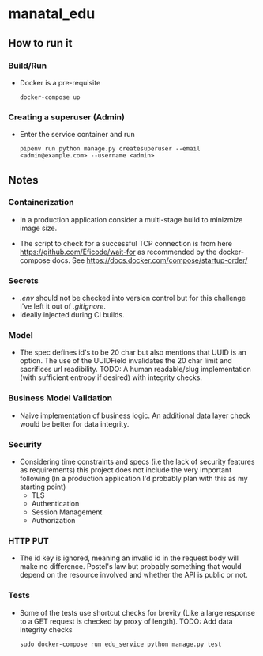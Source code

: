 # manatal_edu

## How to run it

### Build/Run

- Docker is a pre-requisite  

     `docker-compose up`

### Creating a superuser (Admin)

- Enter the service container and run 

    `pipenv run python manage.py createsuperuser --email <admin@example.com> --username <admin>`

## Notes

### Containerization
- In a production application consider a multi-stage build to minizmize image size.

- The script to check for a successful TCP connection is from here https://github.com/Eficode/wait-for as recommended by the docker-compose docs. See https://docs.docker.com/compose/startup-order/

### Secrets
- *.env* should not be checked into version control but for this challenge I've left it out of *.gitignore*.
- Ideally injected during CI builds.

### Model

- The spec defines id's to be 20 char but also mentions that UUID is an option. The use of the UUIDField invalidates the 20 char limit and sacrifices url readibility. TODO: A human readable/slug implementation (with sufficient entropy if desired) with integrity checks. 

### Business Model Validation

- Naive implementation of business logic. An additional data layer check would be better for data integrity.

### Security

- Considering time constraints and specs (i.e the lack of security features as requirements) this project does not include the very important following (in a production application I'd probably plan with this as my starting point)
    - TLS 
    - Authentication
    - Session Management 
    - Authorization

### HTTP PUT 

- The id key is ignored, meaning an invalid id in the request body will make no difference. Postel's law but probably something that would depend on the resource involved and whether the API is public or not.
    
### Tests

- Some of the tests use shortcut checks for brevity (Like a large response to a GET request is checked by proxy of length). TODO: Add data integrity checks

    `sudo docker-compose run edu_service python manage.py test`

